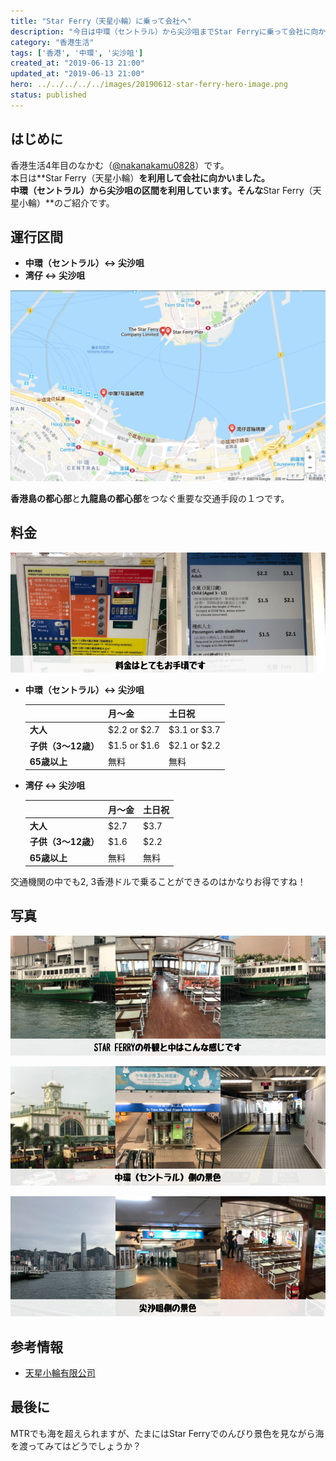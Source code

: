```yaml
---
title: "Star Ferry（天星小輪）に乗って会社へ"
description: "今日は中環（セントラル）から尖沙咀までStar Ferryに乗って会社に向かいました。"
category: "香港生活"
tags: ['香港', '中環', '尖沙咀']
created_at: "2019-06-13 21:00"
updated_at: "2019-06-13 21:00"
hero: ../../../../../images/20190612-star-ferry-hero-image.png
status: published
---
```


## はじめに

香港生活4年目のなかむ（[@nakanakamu0828](https://twitter.com/nakanakamu0828)）です。  
本日は**Star Ferry（天星小輪）**を利用して会社に向かいました。  
中環（セントラル）から尖沙咀の区間を利用しています。そんな**Star Ferry（天星小輪）**のご紹介です。


## 運行区間
- **中環（セントラル）<-> 尖沙咀**  
- **湾仔 <-> 尖沙咀**  

![Star Ferry（天星小輪） - 運行区間](../../../../../images/uploads/2019/06/13/star_ferry/star-ferry-map.png)


**香港島の都心部**と**九龍島の都心部**をつなぐ重要な交通手段の１つです。


## 料金
![Star Ferry（天星小輪） - 料金](../../../../../images/uploads/2019/06/13/star_ferry/picture-1.png)

- **中環（セントラル）<-> 尖沙咀**

  |  | 月〜金 | 土日祝 |
  |:---|:---|:---|
  | **大人** | $2.2 or $2.7 | $3.1 or $3.7 |
  | **子供（3〜12歳）** | $1.5 or $1.6 | $2.1 or $2.2 |
  | **65歳以上** | 無料 | 無料 |

- **湾仔 <-> 尖沙咀**

  |  | 月〜金 | 土日祝 |
  |:---|:---|:---|
  | **大人** | $2.7 | $3.7 |
  | **子供（3〜12歳）** | $1.6 | $2.2 |
  | **65歳以上** | 無料 | 無料 |

交通機関の中でも2, 3香港ドルで乗ることができるのはかなりお得ですね！


## 写真
![Star Ferry（天星小輪） - フェリー](../../../../../images/uploads/2019/06/13/star_ferry/picture-2.png)

![Star Ferry（天星小輪） - 中環（セントラル）](../../../../../images/uploads/2019/06/13/star_ferry/picture-3.png)

![Star Ferry（天星小輪） - 尖沙咀](../../../../../images/uploads/2019/06/13/star_ferry/picture-4.png)


## 参考情報
- [天星小輪有限公司](http://www.starferry.com.hk/en/home)


## 最後に
MTRでも海を超えられますが、たまにはStar Ferryでのんびり景色を見ながら海を渡ってみてはどうでしょうか？
